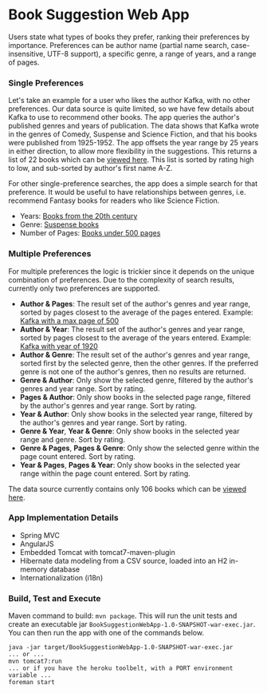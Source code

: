 # Book Suggestion Web App

Users state what types of books they prefer, ranking their preferences by importance. Preferences can be author name (partial name search, case-insensitive, UTF-8 support), a specific genre, a range of years, and a range of pages.

### Single Preferences
Let's take an example for a user who likes the author Kafka, with no other preferences. Our data source is quite limited, so we have few details about Kafka to use to recommend other books. The app queries the author's published genres and years of publication. The data shows that Kafka wrote in the genres of Comedy, Suspense and Science Fiction, and that his books were published from 1925-1952. The app offsets the year range by 25 years in either direction, to allow more flexibility in the suggestions. This returns a list of 22 books which can be [viewed here](https://book-suggestion-webapp.herokuapp.com/suggestions?preference1=Author&author=Kafka). This list is sorted by rating high to low, and sub-sorted by author's first name A-Z.

For other single-preference searches, the app does a simple search for that preference. It would be useful to have relationships between genres, i.e. recommend Fantasy books for readers who like Science Fiction. 
 * Years: [Books from the 20th century](https://book-suggestion-webapp.herokuapp.com/suggestions?preference1=Years&minYear=1900&maxYear=2000)
 * Genre: [Suspense books](https://book-suggestion-webapp.herokuapp.com/suggestions?preference1=Genre&genre=Drama)
 * Number of Pages: [Books under 500 pages](https://book-suggestion-webapp.herokuapp.com/suggestions?preference1=Pages&minPages=0&maxPages=500)

### Multiple Preferences
For multiple preferences the logic is trickier since it depends on the unique combination of preferences. Due to the complexity of search results, currently only two preferences are supported. 
 * **Author & Pages**: The result set of the author's genres and year range, sorted by pages closest to the average of the pages entered. Example: [Kafka with a max page of 500](https://book-suggestion-webapp.herokuapp.com/suggestions?preference1=Author&preference2=Pages&author=Kafka&minPages=0&maxPages=500)
 * **Author & Year**: The result set of the author's genres and year range, sorted by pages closest to the average of the years entered. Example: [Kafka with year of 1920](https://book-suggestion-webapp.herokuapp.com/suggestions?preference1=Author&preference2=Years&author=Kafka&minYear=1920&maxYear=1920)
 * **Author & Genre**: The result set of the author's genres and year range, sorted first by the selected genre, then the other genres. If the preferred genre is not one of the author's genres, then no results are returned.
 * **Genre & Author**: Only show the selected genre, filtered by the author's genres and year range. Sort by rating.
 * **Pages & Author**: Only show books in the selected page range, filtered by the author's genres and year range. Sort by rating.
 * **Year & Author**: Only show books in the selected year range, filtered by the author's genres and year range. Sort by rating.
 * **Genre & Year**, **Year & Genre**: Only show books in the selected year range and genre. Sort by rating.
 * **Genre & Pages**, **Pages & Genre**: Only show the selected genre within the page count entered. Sort by rating.
 * **Year & Pages**, **Pages & Year**: Only show books in the selected year range within the page count entered. Sort by rating.

The data source currently contains only 106 books which can be [viewed here](https://book-suggestion-webapp.herokuapp.com/books).

### App Implementation Details
  * Spring MVC
  * AngularJS
  * Embedded Tomcat with tomcat7-maven-plugin
  * Hibernate data modeling from a CSV source, loaded into an H2 in-memory database
  * Internationalization (i18n)

### Build, Test and Execute
Maven command to build: `mvn package`. This will run the unit tests and create an executable jar `BookSuggestionWebApp-1.0-SNAPSHOT-war-exec.jar`. You can then run the app with one of the commands below.
```
java -jar target/BookSuggestionWebApp-1.0-SNAPSHOT-war-exec.jar
... or ...
mvn tomcat7:run
... or if you have the heroku toolbelt, with a PORT environment variable ...
foreman start
```
